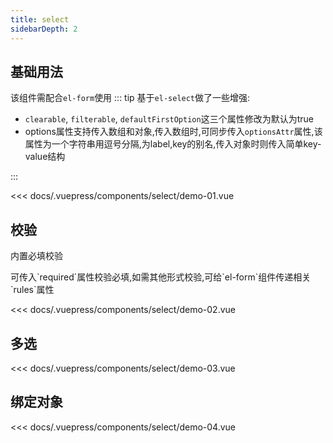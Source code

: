 ```yaml
---
title: select
sidebarDepth: 2
---
```


## 基础用法
该组件需配合`el-form`使用
::: tip
基于`el-select`做了一些增强:
-  `clearable`, `filterable`, `defaultFirstOption`这三个属性修改为默认为true
-  options属性支持传入数组和对象,传入数组时,可同步传入`optionsAttr`属性,该属性为一个字符串用逗号分隔,为label,key的别名,传入对象时则传入简单key-value结构

:::

<demo-block>
<select-demo-01 slot="source"></select-demo-01>

<<< docs/.vuepress/components/select/demo-01.vue

</demo-block>

## 校验

内置必填校验

<demo-block>
<select-demo-02 slot="source"></select-demo-02>
可传入`required`属性校验必填,如需其他形式校验,可给`el-form`组件传递相关`rules`属性

<<< docs/.vuepress/components/select/demo-02.vue

</demo-block>

## 多选

<demo-block>
<select-demo-03 slot="source"></select-demo-03>


<<< docs/.vuepress/components/select/demo-03.vue

</demo-block>

## 绑定对象

<demo-block>
<select-demo-04 slot="source"></select-demo-04>


<<< docs/.vuepress/components/select/demo-04.vue

</demo-block>
